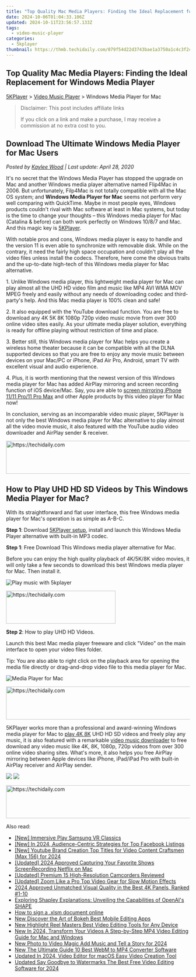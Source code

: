 ```yaml
---
title: "Top Quality Mac Media Players: Finding the Ideal Replacement for Windows Media Player"
date: 2024-10-06T01:04:33.106Z
updated: 2024-10-11T23:56:57.133Z
tags:
  - video-music-player
categories:
  - 5kplayer
thumbnail: https://thmb.techidaily.com/079f54d22d3743bae1a3750a1c4c3f2c075ed5c9348a795f5c9562ae265ccb3d.jpg
---
```


## Top Quality Mac Media Players: Finding the Ideal Replacement for Windows Media Player

[5KPlayer](https://tools.techidaily.com/5kplayer/products/) \> [Video Music Player](https://tools.techidaily.com/5kplayer/video-music-player/) \> Windows Media Player for Mac

>  Disclaimer: This post includes affiliate links
>
>  If you click on a link and make a purchase, I may receive a commission at no extra cost to you.
>

## Download The Ultimate Windows Media Player for Mac Users

 _Posted by [Kaylee Wood](https://www.quora.com/profile/Amanda-Hu-21) | Last update: April 28, 2020_

It's no secret that the Windows Media Player has stopped the upgrade on Mac and another Windows media player alternative named Flip4Mac in 2006\. But unfortunately, Filp4Mac is not totally compatible with all the Mac OS system; and **Windows Media Player for Mac** seems not perform very well comparing with QuickTime. Maybe in most people eyes, Windows products couldn't rival with Mac software at least in Mac systems, but today is the time to change your thoughts – this Windows media player for Mac (Catalina & before) can both work perfectly on Windows 10/8/7 and Mac. And this magic key is [5KPlayer](https://tools.techidaily.com/5kplayer/products/).

With notable pros and cons, Windows media player is easy to handle and the version 11 is even able to synchronize with removable disk. While on the contrary, it need the fairly high space occupation and couldn't play all the video files unless install the codecs. Therefore, here come the obvious traits and the up-to-date high-tech of this Windows media player for Mac alternative.

1\. Unlike Windows media player, this lightweight media player for Mac can play almost all the UHD HD video film and music like MP4 AVI WMA MOV MPEG freely and easily without any needs of downloading codec and third-party's help. And this Mac media player is 100% clean and safe!   
  
2\. It also equipped with the YouTube download function. You are free to download any 4K 5K 8K 1080p 720p video music movie from over 300 online video sites easily. As your ultimate media player solution, everything is ready for offline playing without restriction of time and place.  
  
 3\. Better still, this Windows media player for Mac helps you create a wireless home theater because it can be compatible with all the DLNA supported devices so that you are free to enjoy any movie music between devices on your Mac/PC or iPhone, iPad Air Pro, Android, smart TV with excellent visual and audio experience.  
  
4\. Plus, it is worth mentioning that the newest version of this Windows media player for Mac has added AirPlay mirroring and screen recording function of iOS device/Mac. Say, you are able to [screen mirroring iPhone 11/11 Pro/11 Pro Max](https://tools.techidaily.com/5kplayer/airplay/) and other Apple products by this video player for Mac now!  
  
In conclusion, serving as an incomparable video music player, 5KPlayer is not only the best Windows media player for Mac alternative to play almost all the video movie music, it also featured with the YouTube audio video downloader and AirPlay sender & receiver.

<!-- affiliate ads begin -->
<a href="https://zebaoaffiliateprogram.pxf.io/c/5597632/2137973/21526" target="_top" id="2137973">
  <img src="//a.impactradius-go.com/display-ad/21526-2137973" border="0" alt="https://techidaily.com" width="728" height="90"/>
</a>
<img height="0" width="0" src="https://zebaoaffiliateprogram.pxf.io/i/5597632/2137973/21526" style="position:absolute;visibility:hidden;" border="0" />
<!-- affiliate ads end -->

## How to Play UHD HD SD Videos by This Windows Media Player for Mac?

With its straightforward and flat user interface, this free Windows media player for Mac's operation is as simple as A-B-C.

**Step 1**: Download [5KPlayer setup](https://tools.techidaily.com/5kplayer/video-music-player/), install and launch this Windows Media Player alternative with built-in MP3 codec.

**Step 1**: Free Download This Windows media player alternative for Mac.

Before you can enjoy the high quality playback of 4K/5K/8K video movies, it will only take a few seconds to download this best Windows media player for Mac. Then install it.

![Play music with 5kplayer](https://www.5kplayer.com/video-music-player/img/5kplayer-freeaacplayer-yxt-030601.jpg) 

<!-- affiliate ads begin -->
<a href="https://aligracehair.sjv.io/c/5597632/1959759/19272" target="_top" id="1959759">
  <img src="//a.impactradius-go.com/display-ad/19272-1959759" border="0" alt="https://techidaily.com" width="300" height="90"/>
</a>
<img height="0" width="0" src="https://aligracehair.sjv.io/i/5597632/1959759/19272" style="position:absolute;visibility:hidden;" border="0" />
<!-- affiliate ads end -->

**Step 2**: How to play UHD HD Videos.

Launch this best Mac media player freeware and click "Video" on the main interface to open your video files folder. 

Tip: You are also able to right click on the playback area for opening the media file directly or drag-and-drop video file to this media player for Mac.

![Media Player for Mac](https://www.5kplayer.com/video-music-player/img/video-player-for-windows-8.jpg) 

<!-- affiliate ads begin -->
<a href="https://unicoeye.pxf.io/c/5597632/2134492/18498" target="_top" id="2134492">
  <img src="//a.impactradius-go.com/display-ad/18498-2134492" border="0" alt="https://techidaily.com" width="728" height="90"/>
</a>
<img height="0" width="0" src="https://unicoeye.pxf.io/i/5597632/2134492/18498" style="position:absolute;visibility:hidden;" border="0" />
<!-- affiliate ads end -->

5KPlayer works more than a professional and award-winning Windows media player for Mac to [play 4K 8K](https://tools.techidaily.com/5kplayer/video-music-player/) UHD HD SD videos and freely play any music, it is also featured with a remarkable [video music downloader](https://tools.techidaily.com/5kplayer/youtube-download/) to free download any video music like 4K, 8K, 1080p, 720p videos from over 300 online video sharing sites. What's more, it also helps you free AirPlay mirroring between Apple devices like iPhone, iPad/iPad Pro with built-in AirPlay receiver and AirPlay sender.

[![](https://www.5kplayer.com/video-music-player/../button/freedownbackmac.png)](https://tools.techidaily.com/5kplayer/products/) [![](https://www.5kplayer.com/video-music-player/../button/freedownwhitewin.png)](https://tools.techidaily.com/5kplayer/products/)

<!-- affiliate ads begin -->
<a href="https://appsumo.8odi.net/c/5597632/2087485/7443" target="_top" id="2087485">
  <img src="//a.impactradius-go.com/display-ad/7443-2087485" border="0" alt="https://techidaily.com" width="728" height="90"/>
</a>
<img height="0" width="0" src="https://appsumo.8odi.net/i/5597632/2087485/7443" style="position:absolute;visibility:hidden;" border="0" />
<!-- affiliate ads end -->

<ins class="adsbygoogle"
     style="display:block"
     data-ad-format="autorelaxed"
     data-ad-client="ca-pub-7571918770474297"
     data-ad-slot="1223367746"></ins>

<ins class="adsbygoogle"
     style="display:block"
     data-ad-client="ca-pub-7571918770474297"
     data-ad-slot="8358498916"
     data-ad-format="auto"
     data-full-width-responsive="true"></ins>

<span class="atpl-alsoreadstyle">Also read:</span>
<div><ul>
<li><a href="https://fox-direct.techidaily.com/new-immersive-play-samsung-vr-classics/"><u>[New] Immersive Play Samsung VR Classics</u></a></li>
<li><a href="https://facebook-video-files.techidaily.com/new-in-2024-audience-centric-strategies-for-top-facebook-listings/"><u>[New] In 2024, Audience-Centric Strategies for Top Facebook Listings</u></a></li>
<li><a href="https://youtube-data.techidaily.com/outube-brand-creation-top-titles-for-video-content-craftsmen-max-156-for-2024/"><u>[New] Youtube Brand Creation Top Titles for Video Content Craftsmen (Max 156) for 2024</u></a></li>
<li><a href="https://screen-recording.techidaily.com/updated-2024-approved-capturing-your-favorite-shows-screenrecording-netflix-on-mac/"><u>[Updated] 2024 Approved Capturing Your Favorite Shows ScreenRecording Netflix on Mac</u></a></li>
<li><a href="https://fox-helps.techidaily.com/updated-premium-15-high-resolution-camcorders-reviewed/"><u>[Updated] Premium 15 High-Resolution Camcorders Reviewed</u></a></li>
<li><a href="https://fox-hovers.techidaily.com/updated-zoom-like-a-pro-top-video-gear-for-slow-motion-effects/"><u>[Updated] Zoom Like a Pro Top Video Gear for Slow Motion Effects</u></a></li>
<li><a href="https://fox-http.techidaily.com/2024-approved-unmatched-visual-quality-in-the-best-4k-panels-ranked-1-10/"><u>2024 Approved Unmatched Visual Quality in the Best 4K Panels, Ranked #1-10</u></a></li>
<li><a href="https://tech-revival.techidaily.com/exploring-shapley-explanations-unveiling-the-capabilities-of-openais-shape/"><u>Exploring Shapley Explanations: Unveiling the Capabilities of OpenAI's SHAPE</u></a></li>
<li><a href="https://blog-min.techidaily.com/how-to-sign-a-xlsm-document-online-by-ldigisigner-sign-a-excel-sign-a-excel/"><u>How to sign a .xlsm document online</u></a></li>
<li><a href="https://video-ai-editor.techidaily.com/new-discover-the-art-of-bokeh-best-mobile-editing-apps/"><u>New Discover the Art of Bokeh Best Mobile Editing Apps</u></a></li>
<li><a href="https://video-ai-editor.techidaily.com/new-highlight-reel-masters-best-video-editing-tools-for-any-device/"><u>New Highlight Reel Masters Best Video Editing Tools for Any Device</u></a></li>
<li><a href="https://video-ai-editor.techidaily.com/new-in-2024-transform-your-videos-a-step-by-step-mp4-video-editing-guide-for-mac-and-windows/"><u>New In 2024, Transform Your Videos A Step-by-Step MP4 Video Editing Guide for Mac and Windows</u></a></li>
<li><a href="https://video-ai-editor.techidaily.com/new-photo-to-video-magic-add-music-and-tell-a-story-for-2024/"><u>New Photo to Video Magic Add Music and Tell a Story for 2024</u></a></li>
<li><a href="https://video-ai-editor.techidaily.com/new-the-ultimate-guide-10-best-webm-to-mp4-converter-software/"><u>New The Ultimate Guide 10 Best WebM to MP4 Converter Software</u></a></li>
<li><a href="https://video-ai-editor.techidaily.com/updated-in-2024-video-editor-for-macos-easy-video-creation-tool/"><u>Updated In 2024, Video Editor for macOS Easy Video Creation Tool</u></a></li>
<li><a href="https://video-ai-editor.techidaily.com/updated-say-goodbye-to-watermarks-the-best-free-video-editing-software-for-2024/"><u>Updated Say Goodbye to Watermarks The Best Free Video Editing Software for 2024</u></a></li>
</ul></div>

